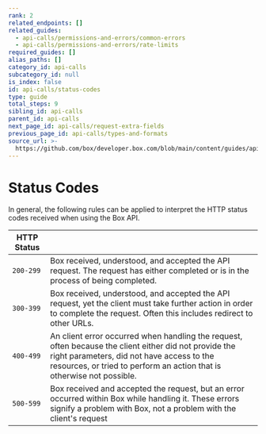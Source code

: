 ```yaml
---
rank: 2
related_endpoints: []
related_guides:
  - api-calls/permissions-and-errors/common-errors
  - api-calls/permissions-and-errors/rate-limits
required_guides: []
alias_paths: []
category_id: api-calls
subcategory_id: null
is_index: false
id: api-calls/status-codes
type: guide
total_steps: 9
sibling_id: api-calls
parent_id: api-calls
next_page_id: api-calls/request-extra-fields
previous_page_id: api-calls/types-and-formats
source_url: >-
  https://github.com/box/developer.box.com/blob/main/content/guides/api-calls/status-codes.md
---
```

# Status Codes

In general, the following rules can be applied to interpret the HTTP status
codes received when using the Box API.

<!-- markdownlint-disable line-length -->

| HTTP Status |                                                                                                                                                                                                                               |
| ----------- | ----------------------------------------------------------------------------------------------------------------------------------------------------------------------------------------------------------------------------- |
| `200-299`   | Box received, understood, and accepted the API request. The request has either completed or is in the process of being completed.                                                                                             |
| `300-399`   | Box received, understood, and accepted the API request, yet the client must take further action in order to complete the request. Often this includes redirect to other URLs.                                                 |
| `400-499`   | An client error occurred when handling the request, often because the client either did not provide the right parameters, did not have access to the resources, or tried to perform an action that is otherwise not possible. |
| `500-599`   | Box received and accepted the request, but an error occurred within Box while handling it. These errors signify a problem with Box, not a problem with the client's request                                                   |

<!-- markdownlint-enable line-length -->